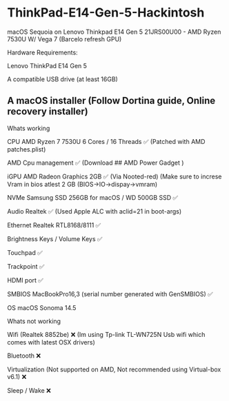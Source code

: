 # ThinkPad-E14-Gen-5-Hackintosh
macOS Sequoia on Lenovo Thinkpad E14 Gen 5 21JRS00U00 - AMD Ryzen 7530U W/ Vega 7 (Barcelo refresh GPU)



Hardware Requirements:

Lenovo ThinkPad E14 Gen 5

A compatible USB drive (at least 16GB)

## A macOS installer (Follow Dortina guide, Online recovery installer) <a id='[ssFeatures](https://dortania.github.io/OpenCore-Install-Guide/installer-guide/windows-install.html#downloading-macos)'></a>

Whats working

CPU	AMD Ryzen 7 7530U 6 Cores / 16 Threads	✅ (Patched with AMD patches.plist)

AMD Cpu management ✅ (Download  ## AMD Power Gadget <a id='[ssFeatures](https://github.com/trulyspinach/SMCAMDProcessor/releases/download/0.7.2f1/AMD.Power.Gadget.app.zip)'></a> )

iGPU	AMD Radeon Graphics 2GB	✅ (Via Nooted-red) (Make sure to increse Vram in bios atlest 2 GB (BIOS->IO->dispay->vmram)

NVMe	Samsung SSD 256GB for macOS / WD 500GB SSD	✅

Audio	Realtek	✅ (Used Apple ALC with aclid=21 in boot-args)

Ethernet	Realtek RTL8168/8111	✅

Brightness Keys / Volume Keys ✅

Touchpad ✅

Trackpoint ✅

HDMI port ✅

SMBIOS	MacBookPro16,3 (serial number generated with GenSMBIOS)	✅

OS	macOS Sonoma 14.5

Whats not working

Wifi (Realtek 8852be) ❌ (Im using Tp-link TL-WN725N Usb wifi which comes with latest OSX drivers)

Bluetooth ❌

Virtualization (Not supported on AMD, Not recommended using Virtual-box v6.1) ❌

Sleep / Wake ❌



